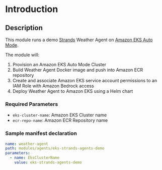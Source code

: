 # Introduction

## Description

This module runs a demo [Strands](https://strandsagents.com/latest/) Weather Agent on [Amazon EKS Auto Mode](https://aws.amazon.com/eks/auto-mode/).

The module will:
1. Provision an Amazon EKS Auto Mode Cluster
2. Build Weather Agent Docker image and push into Amazon ECR repository
3. Create and associate Amazon EKS service account permissions to an IAM Role with Amazon Bedrock access
4. Deploy Weather Agent to Amazon EKS using a Helm chart

### Required Parameters

- `eks-cluster-name`: Amazon EKS Cluster name
- `ecr-repo-name`: Amazon ECR Repository name

### Sample manifest declaration

```yaml
name: weather-agent
path: modules/agents/eks-strands-agents-demo
parameters:
  - name: EksClusterName
    value: eks-strands-agents-demo
```
